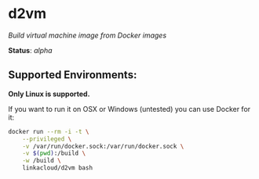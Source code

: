 # d2vm

*Build virtual machine image from Docker images*

**Status**: *alpha*

## Supported Environments:

**Only Linux is supported.**

If you want to run it on OSX or Windows (untested) you can use Docker for it:

```bash
docker run --rm -i -t \
    --privileged \
    -v /var/run/docker.sock:/var/run/docker.sock \
    -v $(pwd):/build \
    -w /build \
    linkacloud/d2vm bash
```
